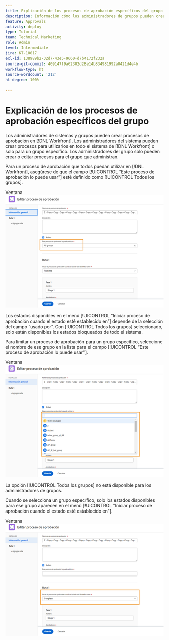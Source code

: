 ```yaml
---
title: Explicación de los procesos de aprobación específicos del grupo
description: Información cómo los administradores de grupos pueden crear o editar procesos de aprobación para los grupos que administran.
feature: Approvals
activity: deploy
type: Tutorial
team: Technical Marketing
role: Admin
level: Intermediate
jira: KT-10017
exl-id: 138989b2-32d7-43e5-9660-d7b4172f232a
source-git-commit: 409147f9a62302d28e14b834981992a0421d4e4b
workflow-type: ht
source-wordcount: '212'
ht-degree: 100%

---
```


# Explicación de los procesos de aprobación específicos del grupo

Los administradores de sistemas y grupos pueden crear procesos de aprobación en [!DNL Workfront]. Los administradores del sistema pueden crear procesos para utilizarlos en todo el sistema de [!DNL Workfront] o solo para un grupo específico. Los administradores del grupo solo pueden crear o editar procesos para el grupo que administran.

Para un proceso de aprobación que todos puedan utilizar en [!DNL Workfront], asegúrese de que el campo [!UICONTROL “Este proceso de aprobación lo puede usar”] esté definido como [!UICONTROL Todos los grupos].

Ventana ![[!UICONTROL Editar proceso de aprobación] con campo de grupo resaltado](assets/admin-fund-approval-processes-1.png)

Los estados disponibles en el menú [!UICONTROL “Iniciar proceso de aprobación cuando el estado esté establecido en”] depende de la selección del campo “usado por”. Con [!UICONTROL Todos los grupos] seleccionado, solo están disponibles los estados bloqueados de todo el sistema.

Para limitar un proceso de aprobación para un grupo específico, seleccione el nombre de ese grupo en la lista para el campo [!UICONTROL “Este proceso de aprobación lo puede usar”].

Ventana ![[!UICONTROL Editar proceso de aprobación] con campo de grupo expandido](assets/admin-fund-approval-processes-2.png)

La opción [!UICONTROL Todos los grupos] no está disponible para los administradores de grupos.

Cuando se selecciona un grupo específico, solo los estados disponibles para ese grupo aparecen en el menú [!UICONTROL &quot;Iniciar proceso de aprobación cuando el estado esté establecido en&quot;].

Ventana ![[!UICONTROL Editar proceso de aprobación] con campo de estado resaltado](assets/admin-fund-approval-processes-3.png)

